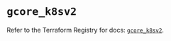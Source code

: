 # `gcore_k8sv2`

Refer to the Terraform Registry for docs: [`gcore_k8sv2`](https://registry.terraform.io/providers/g-core/gcore/0.31.1/docs/resources/k8sv2).
